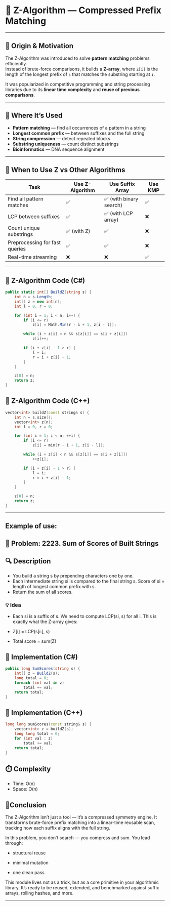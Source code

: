# 🧠 Z-Algorithm — Compressed Prefix Matching

---

## 📜 Origin & Motivation

The Z-Algorithm was introduced to solve **pattern matching** problems efficiently.  
Instead of brute-force comparisons, it builds a **Z-array**, where `Z[i]` is the length of the longest prefix of `s` that matches the substring starting at `i`.

It was popularized in competitive programming and string processing libraries due to its **linear time complexity** and **reuse of previous comparisons**.

---

## 🧩 Where It’s Used

- **Pattern matching** — find all occurrences of a pattern in a string
- **Longest common prefix** — between suffixes and the full string
- **String compression** — detect repeated blocks
- **Substring uniqueness** — count distinct substrings
- **Bioinformatics** — DNA sequence alignment

---

## 🔁 When to Use Z vs Other Algorithms

| Task | Use Z-Algorithm | Use Suffix Array | Use KMP |
|------|------------------|------------------|---------|
| Find all pattern matches | ✅ | ✅ (with binary search) | ✅ |
| LCP between suffixes | ✅ | ✅ (with LCP array) | ❌ |
| Count unique substrings | ✅ (with Z) | ✅ | ❌ |
| Preprocessing for fast queries | ✅ | ✅ | ❌ |
| Real-time streaming | ❌ | ❌ | ✅ |

---

## 🧱 Z-Algorithm Code (C#)

```csharp
public static int[] BuildZ(string s) {
    int n = s.Length;
    int[] z = new int[n];
    int l = 0, r = 0;

    for (int i = 1; i < n; i++) {
        if (i <= r)
            z[i] = Math.Min(r - i + 1, z[i - l]);

        while (i + z[i] < n && s[z[i]] == s[i + z[i]])
            z[i]++;

        if (i + z[i] - 1 > r) {
            l = i;
            r = i + z[i] - 1;
        }
    }

    z[0] = n;
    return z;
}
```

## 🧱 Z-Algorithm Code (C++)

```cpp
vector<int> buildZ(const string& s) {
    int n = s.size();
    vector<int> z(n);
    int l = 0, r = 0;

    for (int i = 1; i < n; ++i) {
        if (i <= r)
            z[i] = min(r - i + 1, z[i - l]);

        while (i + z[i] < n && s[z[i]] == s[i + z[i]])
            ++z[i];

        if (i + z[i] - 1 > r) {
            l = i;
            r = i + z[i] - 1;
        }
    }

    z[0] = n;
    return z;
}
```

---
## Example of use:

## 🧩 Problem: 2223. Sum of Scores of Built Strings

## 🔍 Description
- You build a string s by prepending characters one by one. 
- Each intermediate string si is compared to the final string s. Score of si = length of longest common prefix with s.
- Return the sum of all scores.

### 💡 Idea
- Each si is a suffix of s. We need to compute LCP(si, s) for all i. 
 This is exactly what the Z-array gives:

- Z[i] = LCP(s[i:], s)

- Total score = sum(Z)

## 🧱 Implementation (C#)
```csharp
public long SumScores(string s) {
    int[] z = BuildZ(s);
    long total = 0;
    foreach (int val in z)
        total += val;
    return total;
}
```

## 🧱 Implementation (C++)
```cpp
long long sumScores(const string& s) {
    vector<int> z = buildZ(s);
    long long total = 0;
    for (int val : z)
        total += val;
    return total;
}
```


## ⏱️ Complexity

- Time: O(n)
- Space: O(n)

## 🧘Conclusion
The Z-Algorithm isn’t just a tool — it’s a compressed symmetry engine. 
It transforms brute-force prefix matching into a linear-time reusable scan, tracking how each suffix aligns with the full string.

In this problem, you don’t search — you compress and sum. You lead through:

- structural reuse

- minimal mutation

- one clean pass

This module lives not as a trick, but as a core primitive in your algorithmic library. 
It’s ready to be reused, extended, and benchmarked against suffix arrays, rolling hashes, and more.



---
